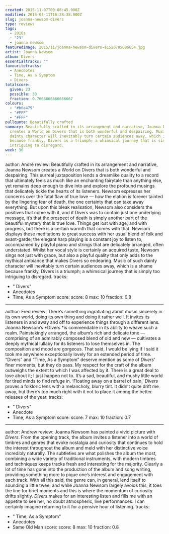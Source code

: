 ```yaml
---
created: 2015-11-07T00:08:45.000Z
modified: 2018-03-11T16:28:38.000Z
slug: joanna-newsom-divers
type: reviews
tags:
  - 2010s
  - "23"
  - joanna newsom
featuredimage: 2015/11/joanna-newsom-divers-e1520785686654.jpg
artist: Joanna Newsom
album: Divers
essentialtracks: ""
favouritetracks:
  - Anecdotes
  - Time, As a Symptom
  - Divers
totalscore:
  given: 23
  possible: 30
  fraction: 0.7666666666666667
colours:
  - "#b0a479"
  - "#FFF"
  - "#FFF"
pullquote: Beautifully crafted
summary: Beautifully crafted in its arrangement and narrative, Joanna Newsom
  creates a World on Divers that is both wonderful and despairing. Music of such
  dainty character will inevitably turn certain audiences away, which is a shame
  because frankly, Divers is a triumph; a whimsical journey that is simply too
  intriguing to disregard.
week: 30
---
```

author: André
review: Beautifully crafted in its arrangement and narrative, Joanna Newsom
  creates a World on Divers that is both wonderful and despairing. This surreal
  juxtaposition lends a dreamlike quality to a record that ultimately feels as
  much like an enchanting fairytale than anything else, yet remains deep enough
  to dive into and explore the profound musings that delicately tickle the
  hearts of its listeners. Newsom expresses her concerns over the fatal flaw of
  true love — how the elation is forever tainted by the lingering fear of death,
  the one certainty that can take away everything. But upon this bleak
  realisation, Newsom also considers the positives that come with it, and if
  Divers was to contain just one underlying message, it’s that the prospect of
  death is simply another part of the beautiful mystery that is true love.
  Things get lost with age, and with progress, but there is a certain warmth
  that comes with that. Newsom displays these meditations to great success with
  her usual blend of folk and avant-garde; the elegant harp playing is a
  constant joy to listen to, accompanied by playful piano and strings that are
  delicately arranged, often understated. Whilst her vocal style is certainly an
  acquired taste, Newsom sings not just with grace, but also a playful quality
  that only adds to the mythical ambiance that makes Divers so endearing. Music
  of such dainty character will inevitably turn certain audiences away, which is
  a shame because frankly, Divers is a triumph; a whimsical journey that is
  simply too intriguing to disregard.
tracks:
  - " Divers"
  - ­­Anecdotes
  - ­­Time, As a Symptom
score:
  score: 8
  max: 10
  fraction: 0.8
---
author: Fred
review: There’s something ingratiating about music sincerely in its own world,
  doing its own thing and doing it rather well. It invites its listeners in and
  away and off to experience things through a different lens. Joanna Newsom’s
  *Divers *is commendable in its ability to weave such a realm. Painstakingly
  arranged, the album’s rich and delicate tone — comprising of an admirably
  composed blend of old and new — cultivates a deeply mythical lullaby for its
  listeners to lose themselves in. The composition and mood are gorgeous. That
  said, I would be lying if I said it took me anywhere exceptionally lovely for
  an extended period of time. “Divers” and “Time, As a Symptom” deserve mention
  as some of *Divers*’ finer moments, but they do pass. My respect for the craft
  of the album outweighs the extent to which I was affected by it. There is a
  great deal to love about it; I just happen not to. It’s a sad, beautiful, and
  mushy little world for tired minds to find refuge in. ‘Floating away on a
  barrel of pain,’ *Divers* proves a folkloric lens with a melancholy, blurry
  tint. It didn’t quite drift me away, but there’s too much right with it not to
  place it among the better releases of the year.
tracks:
  - " Divers"
  - ­­Anecdote
  - ­­Time, As a Symptom
score:
  score: 7
  max: 10
  fraction: 0.7
---
author: Andrew
review: Joanna Newsom has painted a vivid picture with *Divers*. From the
  opening track, the album invites a listener into a world of timbres and genres
  that evoke nostalgia and curiosity that continues to hold the interest
  throughout the album and meld with her distinctive voice incredibly naturally.
  The subtleties are what polishes the album the most, combining a wide variety
  of traditional instruments, with modern timbres and techniques keeps tracks
  fresh and interesting for the majority. Clearly a lot of time has gone into
  the production of the album and song writing, providing something more to
  pique one’s interest and engagement with each track. With all this said, the
  genre can, in general, lend itself to sounding a little twee, and while Joanna
  Newsom largely avoids this, it toes the line for brief moments and this is
  where the momentum of curiosity drifts slightly. *Divers* makes for an
  interesting listen and fills me with an appetite to see her, no doubt
  atmospheric, live performances. I can certainly imagine returning to it for a
  pensive hour of listening.
tracks:
  - " Time, As a Symptom"
  - ­­Anecdotes
  - ­­Same Old Man
score:
  score: 8
  max: 10
  fraction: 0.8
